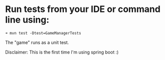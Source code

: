 # Run tests from your IDE or command line using:
```
➜ mvn test -Dtest=GameManagerTests
```

The "game" runs as a unit test.

Disclaimer: This is the first time I'm using spring boot :)
